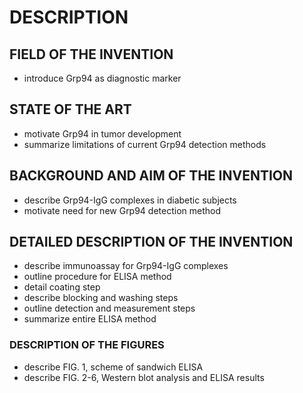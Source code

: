 # DESCRIPTION

## FIELD OF THE INVENTION

- introduce Grp94 as diagnostic marker

## STATE OF THE ART

- motivate Grp94 in tumor development
- summarize limitations of current Grp94 detection methods

## BACKGROUND AND AIM OF THE INVENTION

- describe Grp94-IgG complexes in diabetic subjects
- motivate need for new Grp94 detection method

## DETAILED DESCRIPTION OF THE INVENTION

- describe immunoassay for Grp94-IgG complexes
- outline procedure for ELISA method
- detail coating step
- describe blocking and washing steps
- outline detection and measurement steps
- summarize entire ELISA method

### DESCRIPTION OF THE FIGURES

- describe FIG. 1, scheme of sandwich ELISA
- describe FIG. 2-6, Western blot analysis and ELISA results

